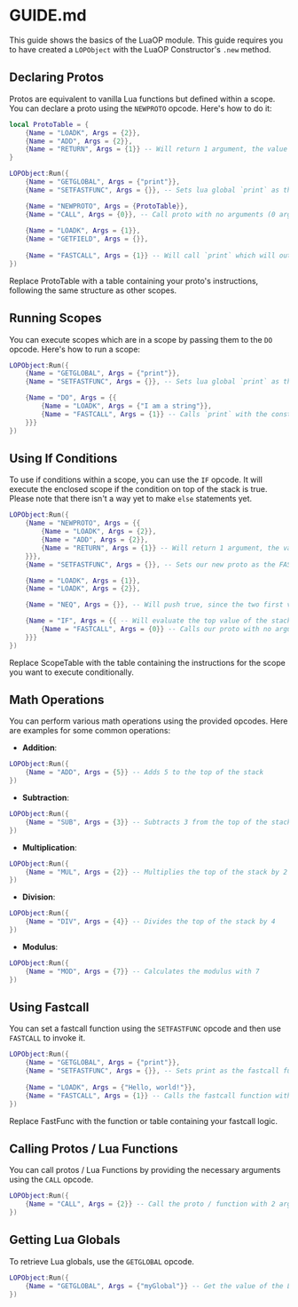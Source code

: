 # GUIDE.md

This guide shows the basics of the LuaOP module. This guide requires you to have created a ``LOPObject`` with the LuaOP Constructor's ``.new`` method.

## Declaring Protos

Protos are equivalent to vanilla Lua functions but defined within a scope. You can declare a proto using the ``NEWPROTO`` opcode. Here's how to do it:

```lua
local ProtoTable = {
	{Name = "LOADK", Args = {2}},
	{Name = "ADD", Args = {2}},
	{Name = "RETURN", Args = {1}} -- Will return 1 argument, the value on top of the stack, which is 4 (a number constant)
}

LOPObject:Run({
	{Name = "GETGLOBAL", Args = {"print"}},
	{Name = "SETFASTFUNC", Args = {}}, -- Sets lua global `print` as the FASTFUNC

	{Name = "NEWPROTO", Args = {ProtoTable}},
	{Name = "CALL", Args = {0}}, -- Call proto with no arguments (0 arguments, so no elements from the stack)
	
	{Name = "LOADK", Args = {1}},
	{Name = "GETFIELD", Args = {}},
	
	{Name = "FASTCALL", Args = {1}} -- Will call `print` which will output 4 as that's the value on top of the stack
})
```

Replace ProtoTable with a table containing your proto's instructions, following the same structure as other scopes.

## Running Scopes

You can execute scopes which are in a scope by passing them to the ``DO`` opcode. Here's how to run a scope:

```lua
LOPObject:Run({
	{Name = "GETGLOBAL", Args = {"print"}},
	{Name = "SETFASTFUNC", Args = {}}, -- Sets lua global `print` as the FASTFUNC

	{Name = "DO", Args = {{
		{Name = "LOADK", Args = {"I am a string"}},
		{Name = "FASTCALL", Args = {1}} -- Calls `print` with the constant: "I am a string" 
	}}}
})
```

## Using If Conditions

To use if conditions within a scope, you can use the ``IF`` opcode. It will execute the enclosed scope if the condition on top of the stack is true.
Please note that there isn't a way yet to make ``else`` statements yet.

```lua
LOPObject:Run({
	{Name = "NEWPROTO", Args = {{
		{Name = "LOADK", Args = {2}},
		{Name = "ADD", Args = {2}},
		{Name = "RETURN", Args = {1}} -- Will return 1 argument, the value on top of the stack, which is 4 (a number constant)
	}}},
	{Name = "SETFASTFUNC", Args = {}}, -- Sets our new proto as the FASTFUNC

	{Name = "LOADK", Args = {1}},
	{Name = "LOADK", Args = {2}},

	{Name = "NEQ", Args = {}}, -- Will push true, since the two first values at the top of the stack aren't equal: 2 ~= 1

	{Name = "IF", Args = {{ -- Will evaluate the top value of the stack the same as Lua would, meaning that if the value is positive (not nil or false), LuaOP will run the if statement
		{Name = "FASTCALL", Args = {0}} -- Calls our proto with no arguments 
	}}}
})
```

Replace ScopeTable with the table containing the instructions for the scope you want to execute conditionally.

## Math Operations

You can perform various math operations using the provided opcodes. Here are examples for some common operations:

- **Addition**:

```lua
LOPObject:Run({
    {Name = "ADD", Args = {5}} -- Adds 5 to the top of the stack
})
```

- **Subtraction**:

```lua
LOPObject:Run({
    {Name = "SUB", Args = {3}} -- Subtracts 3 from the top of the stack
})
```

- **Multiplication**:

```lua
LOPObject:Run({
    {Name = "MUL", Args = {2}} -- Multiplies the top of the stack by 2
})
```

- **Division**:

```lua
LOPObject:Run({
    {Name = "DIV", Args = {4}} -- Divides the top of the stack by 4
})
```

- **Modulus**:

```lua
LOPObject:Run({
    {Name = "MOD", Args = {7}} -- Calculates the modulus with 7
})
```

## Using Fastcall

You can set a fastcall function using the ``SETFASTFUNC`` opcode and then use ``FASTCALL`` to invoke it.

```lua
LOPObject:Run({
    {Name = "GETGLOBAL", Args = {"print"}},
    {Name = "SETFASTFUNC", Args = {}}, -- Sets print as the fastcall function
    
    {Name = "LOADK", Args = {"Hello, world!"}},
    {Name = "FASTCALL", Args = {1}} -- Calls the fastcall function with 1 arguments, which will output "Hello, world!" in the console
})
```

Replace FastFunc with the function or table containing your fastcall logic.

## Calling Protos / Lua Functions

You can call protos / Lua Functions by providing the necessary arguments using the ``CALL`` opcode.

```lua
LOPObject:Run({
    {Name = "CALL", Args = {2}} -- Call the proto / function with 2 arguments from the stack
})
```

## Getting Lua Globals

To retrieve Lua globals, use the ``GETGLOBAL`` opcode.

```lua
LOPObject:Run({
    {Name = "GETGLOBAL", Args = {"myGlobal"}} -- Get the value of the Lua global variable "myGlobal"
})
```
